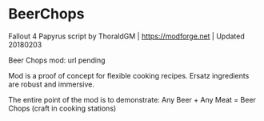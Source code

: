 # BeerChops
Fallout 4 Papyrus script by ThoraldGM | https://modforge.net | Updated 20180203

Beer Chops mod: url pending

Mod is a proof of concept for flexible cooking recipes. Ersatz ingredients are robust and immersive.

The entire point of the mod is to demonstrate: Any Beer + Any Meat = Beer Chops (craft in cooking stations)
